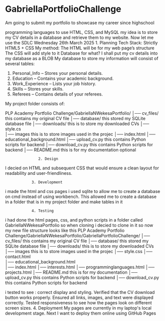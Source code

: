 # GabriellaPortfolioChallenge
Am going to submit my portfolio to showcase my career since highschool

programming languages to use HTML, CSS, and MySQL
my idea is to store my CV details in a database and retrieve them to my website. Now let me use the SDLC
Wednesday 26th March 2025
                1. Planning 
Tech Stack: Strictly HTML5 + CSS
My method:
The HTML will be for my web page’s structure
The CSS will add style to it
Database for what? I shall put my cv details into my database as a BLOB
My database to store my information will consist of several tables:
1.	Personal_Info – Stores your personal details.
2.	Education – Contains your academic background.
3.	Work_Experience – Lists your job history.
4.	Skills – Stores your skills.
5.	Referees – Contains details of your referees.

My project folder consists of:

PLP Academy Portfolio Challenge/GabriellaNWekesaPortfolio/
│── cv_files/                   this contains my original CV file
│── database/                   this stored my SQLite database file
│── downloads/                  this is to store my downloaded CVs
│── style.cs                      
│── images                      this is to store images used in the projec
│── index.html
│── educational_background.html
│── upload_cv.py                this contains Python scripts for backend 
│── download_cv.py              this contains Python scripts for backend 
│── README.md                 		this is for my documentation optional

                   2. Design
I decied on HTML and subsequent CSS that would ensure a clean layout for readability and user-friendliness.

                3. Development
i made the html and css pages
i used sqlite to allow me to create a database on cmd instead of using workbench. This allowed me to create a database in a folder that is in my project folder and make tables in it    

                4. Testing
   i had done the html pages, css, and python scripts in a folder called GabriellaNWekesaPortfolio so when cloning i decied to clone in it so now my new file structure looks like this
  PLP Academy Portfolio Challenge/GabriellaNWekesaPortfolio/GabriellaPortfolioChallenge/
│── cv_files/                   this contains my original CV file
│── database/                   this stored my SQLite database file
│── downloads/                  this is to store my downloaded CVs
│── images                      this is to store images used in the projec
│── style.css
│── contact.html   
│── educational_background.html                  
│── index.html
│── interests.html
│── programminglanguages.html
│── projects.html
│── README.md                 		this is for my documentation
│── upload_cv.py                this contains Python scripts for backend 
│── download_cv.py              this contains Python scripts for backend 

 i tested to see :
correct display and styling.
Verified that the CV download button works properly.
Ensured all links, images, and text were displayed correctly.
Tested responsiveness to see how the pages look on different screen sizes.
                4. Deployment
My pages are currently in my laptop's local development stage.
Next I want to deploy them online using GitHub Pages


